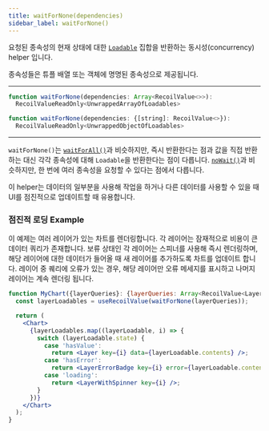 ```yaml
---
title: waitForNone(dependencies)
sidebar_label: waitForNone()
---
```


요청된 종속성의 현재 상태에 대한 [`Loadable`](/docs/api-reference/core/Loadable) 집합을 반환하는 동시성(concurrency) helper 입니다.

종속성들은 튜플 배열 또는 객체에 명명된 종속성으로 제공됩니다.

---

```jsx
function waitForNone(dependencies: Array<RecoilValue<>>):
  RecoilValueReadOnly<UnwrappedArrayOfLoadables>
```

```jsx
function waitForNone(dependencies: {[string]: RecoilValue<>}):
  RecoilValueReadOnly<UnwrappedObjectOfLoadables>
```
---

`waitForNone()`는 [`waitForAll()`](/docs/api-reference/utils/waitForAll)과 비슷하지만, 즉시 반환한다는 점과 값을 직접 반환하는 대신 각각 종속성에 대해 `Loadable`을 반환한다는 점이 다릅니다. [`noWait()`](/docs/api-reference/utils/noWait)과 비슷하지만, 한 번에 여러 종속성을 요청할 수 있다는 점에서 다릅니다.

이 helper는 데이터의 일부분을 사용해 작업을 하거나 다른 데이터를 사용할 수 있을 때 UI를 점진적으로 업데이트할 때 유용합니다.

### 점진적 로딩 Example
이 예제는 여러 레이어가 있는 차트를 렌더링합니다. 각 레이어는 잠재적으로 비용이 큰 데이터 쿼리가 존재합니다. 보류 상태인 각 레이어는 스피너를 사용해 즉시 렌더링하며, 해당 레이어에 대한 데이터가 들어올 때 새 레이어를 추가하도록 차트를 업데이트 합니다. 레이어 중 퀘리에 오류가 있는 경우, 해당 레이어만 오류 메세지를 표시하고 나머지 레이어는 계속 렌더링 됩니다.

```jsx
function MyChart({layerQueries}: {layerQueries: Array<RecoilValue<Layer>>}) {
  const layerLoadables = useRecoilValue(waitForNone(layerQueries));

  return (
    <Chart>
      {layerLoadables.map((layerLoadable, i) => {
        switch (layerLoadable.state) {
          case 'hasValue':
            return <Layer key={i} data={layerLoadable.contents} />;
          case 'hasError':
            return <LayerErrorBadge key={i} error={layerLoadable.contents} />;
          case 'loading':
            return <LayerWithSpinner key={i} />;
        }
      })}
    </Chart>
  );
}

```
